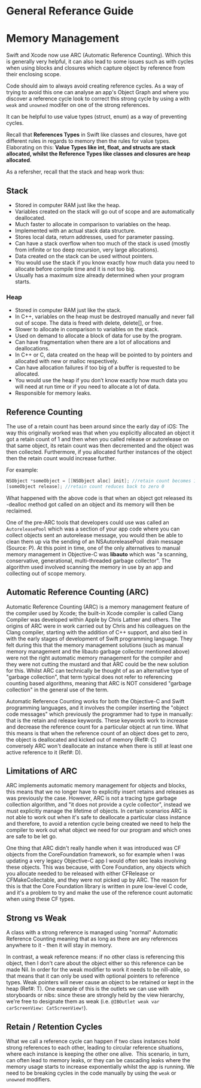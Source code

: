 General Referance Guide
====


# Memory Management

Swift and Xcode now use ARC (Automatic Reference Counting). Which this is generally very helpful, it can also lead to some issues such as with cycles when using blocks and closures which capture object by reference from their enclosing scope.

Code should aim to always avoid creating reference cycles. As a way of trying to avoid this one can analyse an app's Object Graph and where you discover a reference cycle look to correct this strong cycle by using a with `weak` and `unowned` modifer on one of the strong references.

 It can be helpful to use value types (struct, enum) as a way of preventing cycles.


Recall that **References Types** in Swift like classes and closures, have got different rules in regards to memory then the rules for value types. Elaborating on this: **Value Types like int, float, and structs are stack allocated, whilst the Reference Types like classes and closures are heap allocated**.

As a refersher, recall that the stack and heap work thus:
## Stack
* Stored in computer RAM just like the heap.
* Variables created on the stack will go out of scope and are automatically deallocated.
* Much faster to allocate in comparison to variables on the heap.
* Implemented with an actual stack data structure.
* Stores local data, return addresses, used for parameter passing.
* Can have a stack overflow when too much of the stack is used (mostly from infinite or too deep recursion, very large allocations).
* Data created on the stack can be used without pointers.
* You would use the stack if you know exactly how much data you need to allocate before compile time and it is not too big.
* Usually has a maximum size already determined when your program starts.

### Heap
* Stored in computer RAM just like the stack.
* In C++, variables on the heap must be destroyed manually and never fall out of scope. The data is freed with delete, delete[], or free.
* Slower to allocate in comparison to variables on the stack.
* Used on demand to allocate a block of data for use by the program.
* Can have fragmentation when there are a lot of allocations and deallocations.
* In C++ or C, data created on the heap will be pointed to by pointers and allocated with new or malloc respectively.
* Can have allocation failures if too big of a buffer is requested to be allocated.
* You would use the heap if you don’t know exactly how much data you will need at run time or if you need to allocate a lot of data.
* Responsible for memory leaks.


## Reference Counting

The use of a retain count has been around since the early day of iOS: The way this originally worked was that when you explicitly allocated an object it got a retain count of 1 and then when you called release or autorelease on that same object, its retain count was then decremented and the object was then collected. Furthermore, if you allocated further instances of the object then the retain count would increase further.

For example:

```ObjectiveC
NSObject *someObject = [[NSObject aloc] init]; //retain count becomes 1
[someObject release]; //retain count reduces back to zero 0
```

What happened with the above code is that when an object got released its -dealloc method got called on an object and its memory will then be reclaimed.

One of the pre-ARC tools that developers could use was called an `AutoreleasePool` which was a section of your app code where you can collect objects sent an autorelease message, you would then be able to clean them up via the sending of an NSAutoreleasePool  drain message (Source: P). At this point in time, one of the only alternatives to manual memory management in Objective-C was **libauto** which was "a scanning, conservative, generational, multi-threaded garbage collector". The algorithm used involved scanning the memory in use by an app and collecting out of scope memory.

## Automatic Reference Counting (ARC)

Automatic Reference Counting (ARC) is a memory management feature of the compiler used by Xcode; the built-in Xcode compiler is called Clang Compiler was developed within Apple by Chris Lattner and others. The origins of ARC were in work carried out by Chris and his colleagues on the Clang compiler, starting with the addition of C++ support, and also tied in with the early stages of development of Swift programming language. They felt during this that the memory management solutions (such as manual memory management and the libauto garbage collector mentioned above) were not the right automatic memory management for the compiler and they were not cutting the mustard and that ARC could be the new solution for this. Whilst ARC can technically be thought of as an alternative type of "garbage collection", that term typical does not refer to referencing counting based algorithms, meaning that ARC is NOT considered "garbage collection" in the general use of the term.

Automatic Reference Counting works for both the Objective-C and Swift programming languages, and it involves the compiler inserting the "object code messages" which previously the programmer had to type in manually: that is the retain and release keywords. These keywords work to increase and decrease the reference count for a particular object at run time. What this means is that when the reference count of an object does get to zero, the object is deallocated and kicked out of memory (Ref#: C) conversely ARC won't deallocate an instance when there is still at least one active reference to it (Ref#: D).

## Limitations of ARC

ARC implements automatic memory management for objects and blocks, this means that we no longer have to explicitly insert retains and releases as was previously the case. However, ARC is not a tracing type garbage collection algorithm, and "it does not provide a cycle collector", instead we must explicitly manage the lifetime of objects. In certain scenarios ARC is not able to work out when it's safe to deallocate a particular class instance and therefore, to avoid a retention cycle being created we need to help the compiler to work out what object we need for our program and which ones are safe to be let go.

One thing that ARC didn't really handle when it was introduced was CF objects from the CoreFoundation framework, so for example when I was updating a very legacy Objective-C app I would often see leaks involving these objects. This was because, with Core Foundation, any objects which you allocate needed to be released with either CFRelease or CFMakeCollectable, and they were not picked up by ARC. The reason for this is that the Core Foundation library is written in pure low-level C code, and it's a problem to try and make the use of the reference count automatic when using these CF types.

## Strong vs Weak

A class with a strong reference is managed using "normal" Automatic Reference Counting meaning that as long as there are any references anywhere to it - then it will stay in memory.

In contrast, a weak reference means: if no other class is referencing this object, then I don't care about the object either so this reference can be made Nil. In order for the weak modifier to work it needs to be nill-able, so that means that it can only be used with optional pointers to reference types. Weak pointers will never cause an object to be retained or kept in the heap (Ref#: T). One example of this is the outlets we can use with storyboards or nibs: since these are strongly held by the view hierarchy, we're free to designate them as weak (i.e. `@IBOutlet weak var carScreenView: CatScreenView!`).

## Retain / Retention Cycles

What we call a reference cycle can happen if two class instances hold strong references to each other, leading to circular reference situations, where each instance is keeping the other one alive.  This scenario, in turn, can often lead to memory leaks, or they can be cascading leaks where the memory usage starts to increase exponentially whilst the app is running. We need to be breaking cycles in the code manually by using the `weak` or `unowned` modifiers.




